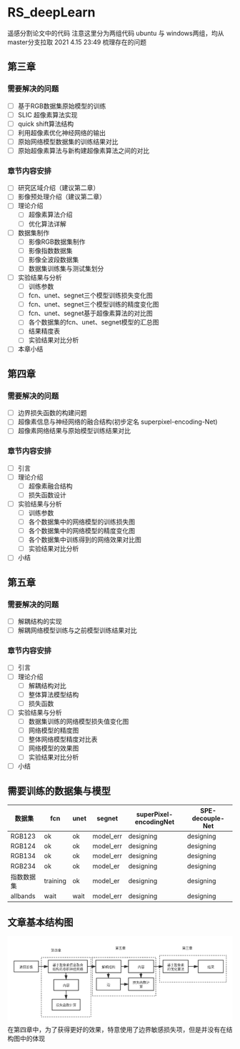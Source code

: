 # RS_deepLearn
遥感分割论文中的代码
注意这里分为两组代码 ubuntu 与 windows两组，均从master分支拉取
2021 4.15 23:49
梳理存在的问题

## 第三章
### 需要解决的问题
- [ ] 基于RGB数据集原始模型的训练
- [ ] SLIC 超像素算法实现
- [ ] quick shift算法结构
- [ ] 利用超像素优化神经网络的输出
- [ ] 原始网络模型数据集的训练结果对比
- [ ] 原始超像素算法与新构建超像素算法之间的对比
### 章节内容安排
- [ ] 研究区域介绍（建议第二章）
- [ ] 影像预处理介绍（建议第二章）
- [ ] 理论介绍
  - [ ] 超像素算法介绍
  - [ ] 优化算法详解
- [ ] 数据集制作
  - [ ] 影像RGB数据集制作
  - [ ] 影像指数数据集
  - [ ] 影像全波段数据集
  - [ ] 数据集训练集与测试集划分
- [ ] 实验结果与分析
  - [ ] 训练参数
  - [ ] fcn、unet、segnet三个模型训练损失变化图
  - [ ] fcn、unet、segnet三个模型训练的精度变化图
  - [ ] fcn、unet、segnet基于超像素算法的对比图
  - [ ] 各个数据集的fcn、unet、segnet模型的汇总图
  - [ ] 结果精度表
  - [ ] 实验结果对比分析
- [ ] 本章小结 
## 第四章
### 需要解决的问题
- [ ] 边界损失函数的构建问题
- [ ] 超像素信息与神经网络的融合结构(初步定名 superpixel-encoding-Net)
- [ ] 超像素网络结果与原始模型训练结果对比
### 章节内容安排
- [ ] 引言
- [ ] 理论介绍
  - [ ] 超像素融合结构
  - [ ] 损失函数设计
- [ ] 实验结果与分析
  - [ ] 训练参数
  - [ ] 各个数据集中的网络模型的训练损失图
  - [ ] 各个数据集中的网络模型的精度变化图
  - [ ] 各个数据集中训练得到的网络效果对比图
  - [ ] 实验结果对比分析
- [ ] 小结 

## 第五章
### 需要解决的问题
- [ ] 解耦结构的实现
- [ ] 解耦网络模型训练与之前模型训练结果对比
### 章节内容安排
- [ ] 引言
- [ ] 理论介绍
  - [ ] 解耦结构对比
  - [ ] 整体算法模型结构
  - [ ] 损失函数
- [ ] 实验结果与分析
  - [ ] 数据集训练的网络模型损失值变化图
  - [ ] 网络模型的精度图
  - [ ] 整体网络模型精度对比表
  - [ ] 网络模型的效果图
  - [ ] 实验结果对比分析
- [ ] 小结

## 需要训练的数据集与模型
|  数据集   | fcn  | unet| segnet | superPixel-encodingNet | SPE-decouple-Net|
|  ----  | ----  |  ----  |  ----  |  ----  |  ----  |
| RGB123  | ok | ok | model_err | designing | designing |
| RGB124  | ok | ok | model_err | designing | designing |
| RGB134  | ok | ok | model_err | designing | designing |
| RGB234  | ok | ok | model_er | designing | designing |
| 指数数据集  | training | ok | model_er | designing | designing |
| allbands  | wait | wait | model_err | designing | designing |

## 文章基本结构图
![avatar](./文章基本结构图.png)
在第四章中，为了获得更好的效果，特意使用了边界敏感损失项，但是并没有在结构图中的体现

